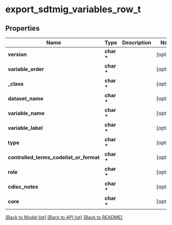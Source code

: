 # export_sdtmig_variables_row_t

## Properties
Name | Type | Description | Notes
------------ | ------------- | ------------- | -------------
**version** | **char \*** |  | [optional] 
**variable_order** | **char \*** |  | [optional] 
**_class** | **char \*** |  | [optional] 
**dataset_name** | **char \*** |  | [optional] 
**variable_name** | **char \*** |  | [optional] 
**variable_label** | **char \*** |  | [optional] 
**type** | **char \*** |  | [optional] 
**controlled_terms_codelist_or_format** | **char \*** |  | [optional] 
**role** | **char \*** |  | [optional] 
**cdisc_notes** | **char \*** |  | [optional] 
**core** | **char \*** |  | [optional] 

[[Back to Model list]](../README.md#documentation-for-models) [[Back to API list]](../README.md#documentation-for-api-endpoints) [[Back to README]](../README.md)


